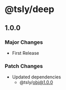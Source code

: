 # @tsly/deep

## 1.0.0

### Major Changes

- First Release

### Patch Changes

- Updated dependencies
  - @tsly/obj@1.0.0
